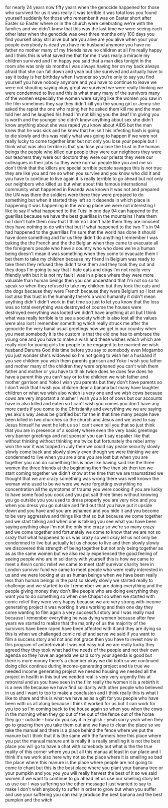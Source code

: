 
for nearly 24 years now fifty years when
the genocide happened for those who
survived for us it was really it was
terrible it was total loss you found
yourself suddenly for those who remember
it was on Easter short after Easter so
Easter where or in the church were
celebrating we&#39;re with the families and
we didn&#39;t know that this was the last
time we were seeing each other
later when the genocide was over three
months only 100 days you find yourself
okay still alive but are you alive are
you alive when your your people
everybody is dead you have no husband
anymore you have no father no mother
many of my friends have no children at
all I&#39;m really happy and I think this is
what saved me that for me it was really
a miracle my children survived and I&#39;m
happy you said that a man dies tonight
in the room she was only six months I
was always having her on my back always
afraid that she can fall down and yeah
but she survived and actually have to
say it today is her birthday when I
wonder
so you&#39;re only to say you find yourself
you have nobody anymore and you have to
continue to leave
we were not shouting saying okay great
we survived we were really thinking we
were condemned to live and this is what
many many of the survivors many of the
women especially the women were saying
like the women you saw in the film
sometimes they say they didn&#39;t kill you
the young girl or Jenny she asked the
rapist the one who raping her he asked
them kill me and the man told her and he
laughed his head I&#39;m not killing you the
deaf I&#39;m giving you is worth and the
younger she didn&#39;t know anything about
sex she didn&#39;t know anything about she
was raped you know about AIDS but the
man knew that he was sick and he knew
that he isn&#39;t his infecting hash is
going to die slowly and this was really
what was going to happen if we were not
really lucky to come together later but
not only you lose your people but I
think what was also terrible is that you
lose you lose the trust in the human
beings the people who killed our people
they were our neighbors they were our
teachers they were our doctors they were
our priests they were our colleagues in
their jobs so they were normal people
like you and me so don&#39;t think that the
killers are special terrible people
savages this is not true they are like
you and me so when you survive and you
know who did it and you have to continue
to live again
it is really terrible to go ahead but
not only our neighbors who killed us but
what about this famous international
community what happened in Rwanda was
known it was not and prepared the UN was
there the soldiers were there they were
prepared to do something but when it
started they left so it depends in which
place is happening it was happening in
the wrong place we were not interesting
I like to say if what happened to the
Tutsi in one day 94 can happend to the
guerillas because we have the best
guerillas in the mountains I hate them
no I don&#39;t hate them now that I think no
I don&#39;t hate them they are innocent they
have nothing to do with that but if what
happened to the two T&#39;s in 94 had
happened to the guerrillas I&#39;m sure that
the world has done it should have done
something and for us they didn&#39;t do
anything
I remember I was baking the the French
and the the Belgian when they came to
evacuate all the foreigners people who
have a country who who does we&#39;re a
human being doesn&#39;t mean it was
something when they come to evacuate
them I bet them to take my children
because my friend in Belgium was ready
to take them they refused they didn&#39;t
take them and they took they cut and
they dogs I&#39;m going to say that I hate
cats and dogs I&#39;m not really very
friendly with but it is not my fault I
was in a place where they were more
valuable than human beings then you can
understand that I&#39;m not so so to speak
so when they refused to take my children
but they took the cats and the dogs
because they were French because they
were Belgium so I lost we lost also this
trust in the humanity there&#39;s a word
humanity it didn&#39;t mean anything
didn&#39;t didn&#39;t work in that time so just
to let you know that the loss was so
total everything was destroyed of course
the houses were destroyed everything was
looted we didn&#39;t have anything at all
but I think what was really terrible is
to see a society which is also lost all
the values were also lost I remember
something which really struck me after
the genocide the very banal usual
greetings how we get in our country when
you meet somebody it is the custom is
that the old one has to embrace the
young one and you have to make a wish
and these wishes which which are really
nice for young girls for people to be
engaged to be married
we wish husband Daruma God
this time before you say to somebody
even Mogambo you just wonder she&#39;s
widowed so I&#39;m not going to wish her a
husband if you see children you wish
them parents garrison and Yoko I wish
you father and mother many of the
children they were orphaned you can&#39;t
wish them father and mother or you have
to think twice does he does few does he
have a parent this you can&#39;t say or to
the children we wish father and mother
garrison and Yoko I wish you parents but
they don&#39;t have parents so I don&#39;t wish
that I wish you children dear a banana
but many have laughter children or what
we wish also which is very one and we
wish cows because cows are very
important
a musher I wish you a lot of cows but
our accounts have in also killed and
eaten so I can&#39;t wish you comes you
don&#39;t have any more cards if you come to
the Christianity and everything we we
are saying yes aku&#39;s way Jesus be
glorified but for the in that time many
people have been killed in two churches
so the church and Jesus and we used to
say Jesus himself he went he left us so
I can&#39;t even tell you that so just think
that you are in presence of a society
where even the very basic greetings very
banner greetings and not sponsor you
can&#39;t say espalier like that without
thinking without thinking me twice but
fortunately the rebel army won the war
it was topped in July then we could say
peace security slowly slowly come back
and slowly slowly even though we were
thinking we are condemned to live when
you are alone you are lost but when you
are together you can do something this
is how like having said like the three
women the three friends at the beginning
then five then six then ten we start
coming together we didn&#39;t know at the
time that we are traumatized we thought
that we are crazy something was wrong
there was well known
the woman who used to be we were we were
forgetting everything no concentration
all the symptoms of trauma you were
cooking if you are lucky to have some
food you cook and you put salt three
times without knowing you go outside you
you used to dress properly you are very
nice and you when you dress you go
outside and find out that you have put
it upside down and you have and you are
ashamed and you hide it and you become
to be very aggressive and things like
that so but because we come together and
we start talking and when one is talking
you see what you have been saying
anything okay I&#39;m not the only one crazy
so we&#39;re so many crazy and we come
together and fortunately we come to know
that we are not so crazy that what
happened to us was crazy so well okay
let us not only be condemned to live but
actually let us choose to live and then
slowly slowly we discovered this
strength of being together
but not only being together as as as the
same women but we also really
experienced the good feeling of seeing
people who are in solidarity with
yourself this is how we came to meet a
Kevin comic relief we came to meet staff
survivor
charity here in London survivor fund we
came to meet people who were really
interested in us and we were looking at
us as human beings when we have been
really less than human beings in the
past so slowly slowly we started really
to challenge and we started to do I
remember we are doing everything and the
people giving money they don&#39;t like
people who are doing everything they
want you to do something so when one
Chaput so when we started with comic
relief they were very happy because we
are very strong with income generating
project it was working it was working
and then one day they come wanting to
film again a very successful story and I
was really mad because I remember
everything he was dying women
because after few years we started to
realize that the majority of us the
majority of the survivors have been
raped have been affected with it and
they are dying so this is when we
challenged comic relief and serve we
said if you want to film a success story
and not and not grace then you have to
invest now in this program of
antiretroviral it was not easy but we
are really lucky they agreed they they
took what had the needs of the people
and not their own agenda so they have an
agenda we said sorry your agenda is good
but there is more money there&#39;s a
chamber okay we did both so we continued
doing
click continue during income-generating
project and tis true we needed income
generating project we needed housing we
needed all the project in health in this
but we needed real is very very urgently
this at retroviral and as you have seen
in the film really the women it is a
rebirth it is a new life because we have
find solidarity with other people who
believed in us and I want to too to make
a conclusion and I think really this is
what I like to share and this is what we
have as as a gift for you people who
have been with us all along because I
think it worked for us but it can work
for you too so I&#39;m coming back to the
house again
so when you when the cows in the morning
when they go out of the out of the fence
out of the horse they go - outside - how
do you say it in English - yeah sorry
yeah when they go to grazing then you
take them out and we have to clean the
place so we take the manual and there is
a place behind the fence where we put
the manure but I think that it is the
same with the farmers here this place
where you put the manual manure ant is
really it is really smelling it is not
the best place you will go to have a
chat with somebody
but what is the the true reality of this
corner where you put all this manua at
least in our place and I think it&#39;s we
work also here why not
so the place where it is smelling so bad
the place where this manure is the place
where people are not going to come to
chant but this is the best place where
you plant your banana tree or your
pumpkin and you you you will really
harvest the best of it
so we said women if we want to continue
to go ahead let us use our smelling
story let us use our I was suffering so
the other message I just wanted to say
to make I don&#39;t wish anybody to suffer
in order to grow but when you suffer and
use your suffering you can really
produce the best banana and the best
pumpkin and the witch
